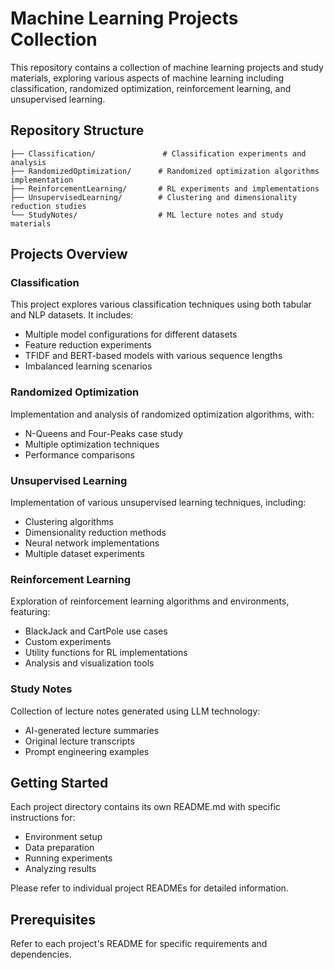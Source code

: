 # Machine Learning Projects Collection

This repository contains a collection of machine learning projects and study materials, exploring various aspects of machine learning including classification, randomized optimization, reinforcement learning, and unsupervised learning.

## Repository Structure

```
├── Classification/               # Classification experiments and analysis
├── RandomizedOptimization/      # Randomized optimization algorithms implementation
├── ReinforcementLearning/       # RL experiments and implementations
├── UnsupervisedLearning/        # Clustering and dimensionality reduction studies
└── StudyNotes/                  # ML lecture notes and study materials
```

## Projects Overview

### Classification
This project explores various classification techniques using both tabular and NLP datasets. It includes:
- Multiple model configurations for different datasets
- Feature reduction experiments
- TFIDF and BERT-based models with various sequence lengths
- Imbalanced learning scenarios

### Randomized Optimization
Implementation and analysis of randomized optimization algorithms, with:
- N-Queens and Four-Peaks case study
- Multiple optimization techniques
- Performance comparisons

### Unsupervised Learning
Implementation of various unsupervised learning techniques, including:
- Clustering algorithms
- Dimensionality reduction methods
- Neural network implementations
- Multiple dataset experiments

### Reinforcement Learning
Exploration of reinforcement learning algorithms and environments, featuring:
- BlackJack and CartPole use cases
- Custom experiments
- Utility functions for RL implementations
- Analysis and visualization tools

### Study Notes
Collection of lecture notes generated using LLM technology:
- AI-generated lecture summaries
- Original lecture transcripts
- Prompt engineering examples


## Getting Started

Each project directory contains its own README.md with specific instructions for:
- Environment setup
- Data preparation
- Running experiments
- Analyzing results

Please refer to individual project READMEs for detailed information.

## Prerequisites

Refer to each project's README for specific requirements and dependencies.



